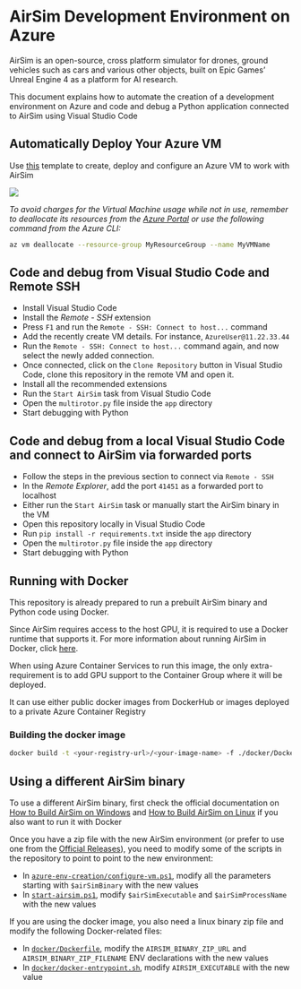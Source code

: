 # AirSim Development Environment on Azure
AirSim is an open-source, cross platform simulator for drones, ground vehicles such as cars and various other objects, built on Epic Games’ Unreal Engine 4 as a platform for AI research.

This document explains how to automate the creation of a development environment on Azure and code and debug a Python application connected to AirSim using Visual Studio Code

## Automatically Deploy Your Azure VM
Use [this](`azure-env-creation/vm-arm-template.json`) template to create, deploy and configure an Azure VM to work with AirSim

<a href="https://portal.azure.com/#create/Microsoft.Template/uri/https%3A%2F%2Fraw.githubusercontent.com%2Fairsimcloud%2Fairsim-env-azure%2Fmaster%2Fazure-env-creation%2Fvm-arm-template.json" target="_blank">
    <img src="http://azuredeploy.net/deploybutton.png"/>
</a>

*To avoid charges for the Virtual Machine usage while not in use, remember to deallocate its resources from the [Azure Portal](https://portal.azure.com) or use the following command from the Azure CLI:*
```bash
az vm deallocate --resource-group MyResourceGroup --name MyVMName
```  

## Code and debug from Visual Studio Code and Remote SSH
- Install Visual Studio Code
- Install the *Remote - SSH* extension
- Press `F1` and run the `Remote - SSH: Connect to host...` command
- Add the recently create VM details. For instance, `AzureUser@11.22.33.44`
- Run the `Remote - SSH: Connect to host...` command again, and now select the newly added connection.
- Once connected, click on the `Clone Repository` button in Visual Studio Code, clone this repository in the remote VM and open it.
- Install all the recommended extensions
- Run the `Start AirSim` task from Visual Studio Code
- Open the `multirotor.py` file inside the `app` directory
- Start debugging with Python

## Code and debug from a local Visual Studio Code and connect to AirSim via forwarded ports

- Follow the steps in the previous section to connect via `Remote - SSH`
- In the *Remote Explorer*, add the port `41451` as a forwarded port to localhost
- Either run the `Start AirSim` task or manually start the AirSim binary in the VM
- Open this repository locally in Visual Studio Code
- Run `pip install -r requirements.txt` inside the `app` directory
- Open the `multirotor.py` file inside the `app` directory 
- Start debugging with Python

## Running with Docker
This repository is already prepared to run a prebuilt AirSim binary and Python code using Docker.

Since AirSim requires access to the host GPU, it is required to use a Docker runtime that supports it. For more information about running AirSim in Docker, click [here](https://github.com/microsoft/AirSim/blob/master/docs/docker_ubuntu.md).

When using Azure Container Services to run this image, the only extra-requirement is to add GPU support to the Container Group where it will be deployed. 

It can use either public docker images from DockerHub or images deployed to a private Azure Container Registry

### Building the docker image

```bash
docker build -t <your-registry-url>/<your-image-name> -f ./docker/Dockerfile .`
```

## Using a different AirSim binary

To use a different AirSim binary, first check the official documentation on [How to Build AirSim on Windows](https://github.com/microsoft/AirSim/blob/master/docs/build_windows.md) and [How to Build AirSim on Linux](https://github.com/microsoft/AirSim/blob/master/docs/build_linux.md) if you also want to run it with Docker

Once you have a zip file with the new AirSim environment (or prefer to use one from the [Official Releases](https://github.com/microsoft/AirSim/releases)), you need to modify some of the scripts in the repository to point to point to the new environment:
- In [`azure-env-creation/configure-vm.ps1`](azure-env-creation/configure-vm.ps1), modify all the parameters starting with `$airSimBinary` with the new values
- In [`start-airsim.ps1`](start-airsim.ps1), modify `$airSimExecutable` and `$airSimProcessName` with the new values

If you are using the docker image, you also need a linux binary zip file and modify the following Docker-related files:
- In [`docker/Dockerfile`](docker/Dockerfile), modify the `AIRSIM_BINARY_ZIP_URL` and `AIRSIM_BINARY_ZIP_FILENAME` ENV declarations with the new values
- In [`docker/docker-entrypoint.sh`](docker/docker-entrypoint.sh), modify `AIRSIM_EXECUTABLE` with the new value 